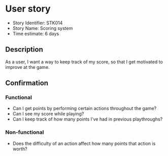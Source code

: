 # User story 

* Story Identifier: STK014
* Story Name: Scoring system
* Time estimate: 6 days

## Description 

As a user, I want a way to keep track of my score, so that I get motivated to improve at the game. 

## Confirmation

### Functional

- Can I get points by performing certain actions throughout the game?
- Can I see my score while playing?
- Can I keep track of how many points I've had in previous playthroughs?

### Non-functional

- Does the difficulty of an action affect how many points that action is worth?
